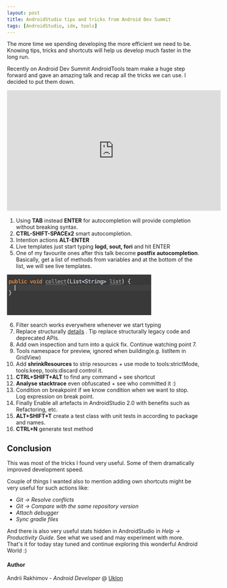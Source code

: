 ```yaml
---
layout: post
title: AndroidStudio tips and tricks from Android Dev Summit
tags: [AndroidStudio, ide, tools]
---
```


The more time we spending developing the more efficient we need to be. Knowing tips, tricks and shortcuts will help us develop much faster in the long run.
  
Recently on Android Dev Summit AndroidTools team make a huge step forward and gave an amazing talk and recap all the tricks we can use. I decided to put them down.

<iframe width="560" height="315" src="https://www.youtube.com/embed/Y2GC6P5hPeA?list=PLWz5rJ2EKKc_Tt7q77qwyKRgytF1RzRx8" frameborder="0" allowfullscreen></iframe>

1. Using **TAB** instead **ENTER** for autocompletion will provide completion without breaking syntax.
2. **CTRL-SHIFT-SPACEx2** smart autocompletion.
3. Intention actions **ALT-ENTER**
4. Live templates just start typing **logd, sout, fori** and hit ENTER
5. One of my favourite ones after this talk become **postfix autocompletion**. Basically, get a list of methods from variables and at the bottom of the list, we will see live templates.

![Yummy](/images/4/postfix.gif "Yummy")   

6. Filter search works everywhere whenever we start typing
7. Replace structurally [details](https://youtu.be/Y2GC6P5hPeA?t=403) . Tip replace structurally legacy code and deprecated APIs.
8. Add own inspection and turn into a quick fix. Continue watching point 7.
9. Tools namespace for preview, ignored when building(e.g. listItem in GridView)
10. Add **shrinkResources** to strip resources + use mode to tools:strictMode, tools:keep, tools:discard control it.
10. **CTRL+SHIFT+ALT** to find any command + see shortcut
11. **Analyse stacktrace** even obfuscated + see who committed it :)
12. Condition on breakpoint if we know condition when we want to stop. Log expression on break point.
13. Finally Enable all artefacts in AndroidStudio 2.0 with benefits such as Refactoring, etc.
14. **ALT+SHIFT+T** create a test class with unit tests in according to package and names.
15. **CTRL+N** generate test method

## Conclusion

This was most of the tricks I found very useful. Some of them dramatically improved development speed.
  
Couple of things I wanted also to mention adding own shortcuts might be very useful for such actions like:

- *Git -> Resolve conflicts*
- *Git -> Compare with the same repository version*
- *Attach debugger*
- *Sync gradle files*

And there is also very useful stats hidden in AndroidStudio in *Help -> Productivity Guide*. See what we used and may experiment with more. That's it for today stay tuned and continue exploring this wonderful Android World :)

#### Author
Andrii Rakhimov - *Android Developer* @ [Uklon](http://uklon.com.ua/)